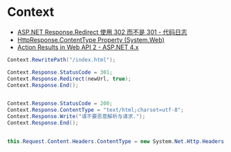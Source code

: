 # Context

- [ASP.NET Response.Redirect 使用 302 而不是 301 - 代码日志](https://codeday.me/bug/20180130/126660.html)
- [HttpResponse.ContentType Property (System.Web)](https://docs.microsoft.com/en-us/dotnet/api/system.web.httpresponse.contenttype?view=netframework-4.8)
- [Action Results in Web API 2 - ASP.NET 4.x](https://docs.microsoft.com/en-us/aspnet/web-api/overview/getting-started-with-aspnet-web-api/action-results)

```c#
Context.RewritePath("/index.html");

Context.Response.StatusCode = 301;
Context.Response.Redirect(newUrl, true);
Context.Response.End();


Context.Response.StatusCode = 200;
Context.Response.ContentType = "text/html;charset=utf-8";
Context.Response.Write("请不要恶意解析与请求.");
Context.Response.End();


this.Request.Content.Headers.ContentType = new System.Net.Http.Headers.MediaTypeHeaderValue("text/plain");
```
